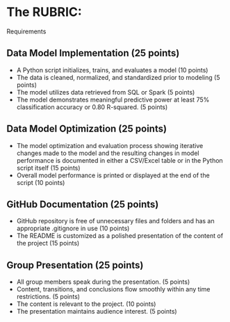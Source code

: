

# The RUBRIC:
Requirements
## Data Model Implementation (25 points)
- A Python script initializes, trains, and evaluates a model (10 points)
- The data is cleaned, normalized, and standardized prior to modeling (5 points)
- The model utilizes data retrieved from SQL or Spark (5 points)
- The model demonstrates meaningful predictive power at least 75% classification accuracy or 0.80 R-squared. (5 points)
## Data Model Optimization (25 points)
- The model optimization and evaluation process showing iterative changes made to the model and the resulting changes in model performance is documented in either a CSV/Excel table or in the Python script itself (15 points)
- Overall model performance is printed or displayed at the end of the script (10 points)
## GitHub Documentation (25 points)
- GitHub repository is free of unnecessary files and folders and has an appropriate .gitignore in use (10 points)
- The README is customized as a polished presentation of the content of the project (15 points)
## Group Presentation (25 points)
- All group members speak during the presentation. (5 points)
- Content, transitions, and conclusions flow smoothly within any time restrictions. (5 points)
- The content is relevant to the project. (10 points)
- The presentation maintains audience interest. (5 points)

